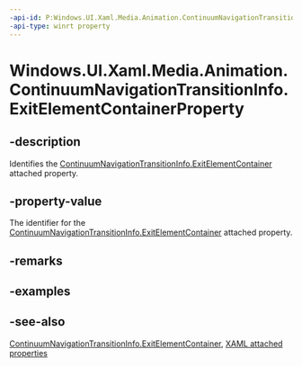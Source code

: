 ```yaml
---
-api-id: P:Windows.UI.Xaml.Media.Animation.ContinuumNavigationTransitionInfo.ExitElementContainerProperty
-api-type: winrt property
---
```


<!-- Property syntax
public Windows.UI.Xaml.DependencyProperty ExitElementContainerProperty { get; }
-->

# Windows.UI.Xaml.Media.Animation.ContinuumNavigationTransitionInfo.ExitElementContainerProperty

## -description
Identifies the [ContinuumNavigationTransitionInfo.ExitElementContainer](continuumnavigationtransitioninfo_exitelementcontainer.md) attached property.



## -property-value
The identifier for the [ContinuumNavigationTransitionInfo.ExitElementContainer](continuumnavigationtransitioninfo_exitelementcontainer.md) attached property.

## -remarks

## -examples

## -see-also

[ContinuumNavigationTransitionInfo.ExitElementContainer](continuumnavigationtransitioninfo_exitelementcontainer.md), [XAML attached properties](/windows/uwp/xaml-platform/attached-properties-overview)
